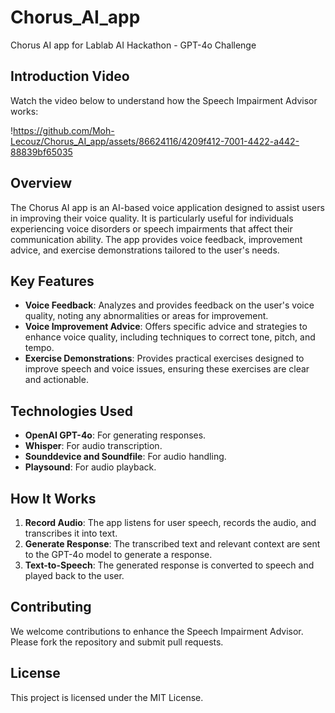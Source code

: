 # Chorus_AI_app
Chorus AI app for Lablab AI Hackathon - GPT-4o Challenge 

## Introduction Video

Watch the video below to understand how the Speech Impairment Advisor works:

!https://github.com/Moh-Lecouz/Chorus_AI_app/assets/86624116/4209f412-7001-4422-a442-88839bf65035

## Overview

The Chorus AI app is an AI-based voice application designed to assist users in improving their voice quality. It is particularly useful for individuals experiencing voice disorders or speech impairments that affect their communication ability. The app provides voice feedback, improvement advice, and exercise demonstrations tailored to the user's needs.

## Key Features

- **Voice Feedback**: Analyzes and provides feedback on the user's voice quality, noting any abnormalities or areas for improvement.
- **Voice Improvement Advice**: Offers specific advice and strategies to enhance voice quality, including techniques to correct tone, pitch, and tempo.
- **Exercise Demonstrations**: Provides practical exercises designed to improve speech and voice issues, ensuring these exercises are clear and actionable.

## Technologies Used

- **OpenAI GPT-4o**: For generating responses.
- **Whisper**: For audio transcription.
- **Sounddevice and Soundfile**: For audio handling.
- **Playsound**: For audio playback.

## How It Works

1. **Record Audio**: The app listens for user speech, records the audio, and transcribes it into text.
2. **Generate Response**: The transcribed text and relevant context are sent to the GPT-4o model to generate a response.
3. **Text-to-Speech**: The generated response is converted to speech and played back to the user.

## Contributing

We welcome contributions to enhance the Speech Impairment Advisor. Please fork the repository and submit pull requests.

## License

This project is licensed under the MIT License.